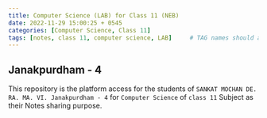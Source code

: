```yaml
---
title: Computer Science (LAB) for Class 11 (NEB)
date: 2022-11-29 15:00:25 + 0545
categories: [Computer Science, Class 11]
tags: [notes, class 11, computer science, LAB]     # TAG names should always be lowercase
---
```

## Janakpurdham - 4

This repository is the platform access for the students of `SANKAT MOCHAN DE. RA. MA. VI. Janakpurdham - 4` for `Computer Science` of `class 11` Subject as their Notes sharing purpose.
